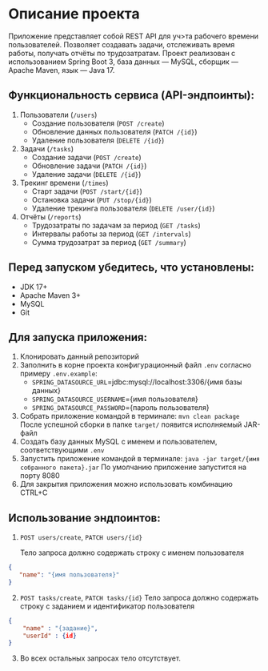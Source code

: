 # Описание проекта

Приложение представляет собой REST API для уч>та рабочего времени пользователей. Позволяет создавать задачи, 
отслеживать время работы, получать отчёты по трудозатратам.
Проект реализован с использованием Spring Boot 3, база данных — MySQL, сборщик — Apache
Maven, язык — Java 17.

## Функциональность сервиса (API-эндпоинты):

1. Пользователи (`/users`)
   * Создание пользователя (`POST /create`)
   * Обновление данных пользователя (`PATCH /{id}`)
   * Удаление пользователя (`DELETE /{id}`)
2. Задачи (`/tasks`)
   * Создание задачи (`POST /create`)
   * Обновление задачи (`PATCH /{id}`)
   * Удаление задачи (`DELETE /{id}`)
3. Трекинг времени (`/times`)
   * Старт задачи (`POST /start/{id}`)
   * Остановка задачи (`PUT /stop/{id}`)
   * Удаление трекинга пользователя (`DELETE /user/{id}`)
4. Отчёты (`/reports`)
   * Трудозатраты по задачам за период (`GET /tasks`)
   * Интервалы работы за период (`GET /intervals`)
   * Сумма трудозатрат за период (`GET /summary`)

## Перед запуском убедитесь, что установлены:

* JDK 17+
* Apache Maven 3+
* MySQL
* Git

## Для запуска приложения:

1. Клонировать данный репозиторий
2. Заполнить в корне проекта конфигурационный файл `.env` согласно примеру 
`.env.example`:
   * `SPRING_DATASOURCE_URL`=jdbc:mysql://localhost:3306/{имя базы данных}
   * `SPRING_DATASOURCE_USERNAME`={имя пользователя}
   * `SPRING_DATASOURCE_PASSWORD`={пароль пользователя}
3. Собрать приложение командой в терминале:
   `mvn clean package`
   После успешной сборки в папке `target/` появится исполняемый JAR-файл
4. Создать базу данных MySQL c именем и пользователем, соответствующими `.env`
5. Запустить приложение командой в терминале:
   `java -jar target/{имя собранного пакета}.jar`
   По умолчанию приложение запустится на порту 8080
6. Для закрытия приложения можно использовать комбинацию CTRL+C

## Использование эндпоинтов:

1. `POST users/create`, `PATCH users/{id}`

   Тело запроса должно содержать строку с именем пользователя

```json
{
   "name": "{имя пользователя}"
}
```

2. `POST tasks/create`, `PATCH tasks/{id}`
   Тело запроса должно содержать строку с заданием и идентификатор пользователя

```json
{
    "name" : "{задание}",
    "userId" : {id}
}
```

3. Во всех остальных запросах тело отсутствует.